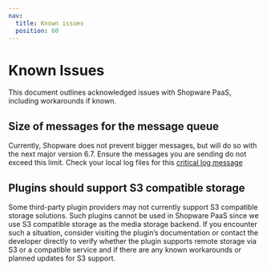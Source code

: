 ```yaml
---
nav:
  title: Known issues
  position: 60
---
```


# Known Issues

This document outlines acknowledged issues with Shopware PaaS, including workarounds if known.

## Size of messages for the message queue

Currently, Shopware does not prevent bigger messages, but will do so with the next major version 6.7. Ensure the messages you are sending do not exceed this limit. Check your local log files for this [critical log message](https://github.com/shopware/shopware/blob/trunk/src/Core/Framework/MessageQueue/Subscriber/MessageQueueSizeRestrictListener.php#L48)

## Plugins should support S3 compatible storage

Some third-party plugin providers may not currently support S3 compatible storage solutions. Such plugins cannot be used in Shopware PaaS since we use S3 compatible storage as the media storage backend. If you encounter such a situation, consider visiting the plugin’s documentation or contact the developer directly to verify whether the plugin supports remote storage via S3 or a compatible service and if there are any known workarounds or planned updates for S3 support.
